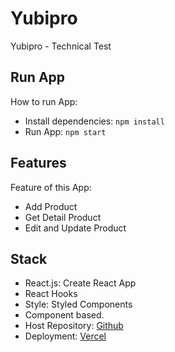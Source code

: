 # Yubipro

Yubipro - Technical Test

## Run App

How to run App:

- Install dependencies: `npm install`
- Run App: `npm start`

## Features

Feature of this App:

- Add Product
- Get Detail Product
- Edit and Update Product

## Stack

- React.js: Create React App
- React Hooks
- Style: Styled Components
- Component based.
- Host Repository: [Github](https://github.com/aufaroot18/yubipro)
- Deployment: [Vercel](https://yubipro-aufaroot18.vercel.app/)
